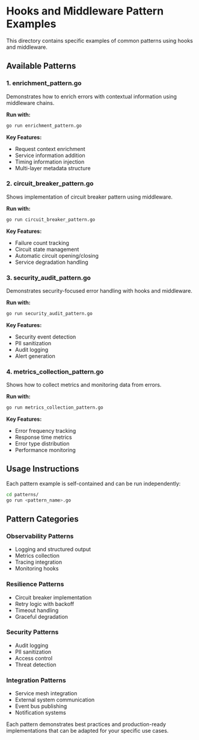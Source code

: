 # Hooks and Middleware Pattern Examples

This directory contains specific examples of common patterns using hooks and middleware.

## Available Patterns

### 1. **enrichment_pattern.go**
Demonstrates how to enrich errors with contextual information using middleware chains.

**Run with:**
```bash
go run enrichment_pattern.go
```

**Key Features:**
- Request context enrichment
- Service information addition  
- Timing information injection
- Multi-layer metadata structure

### 2. **circuit_breaker_pattern.go** 
Shows implementation of circuit breaker pattern using middleware.

**Run with:**
```bash  
go run circuit_breaker_pattern.go
```

**Key Features:**
- Failure count tracking
- Circuit state management
- Automatic circuit opening/closing
- Service degradation handling

### 3. **security_audit_pattern.go**
Demonstrates security-focused error handling with hooks and middleware.

**Run with:**
```bash
go run security_audit_pattern.go  
```

**Key Features:**
- Security event detection
- PII sanitization
- Audit logging
- Alert generation

### 4. **metrics_collection_pattern.go**
Shows how to collect metrics and monitoring data from errors.

**Run with:**
```bash
go run metrics_collection_pattern.go
```

**Key Features:**
- Error frequency tracking
- Response time metrics
- Error type distribution
- Performance monitoring

## Usage Instructions

Each pattern example is self-contained and can be run independently:

```bash
cd patterns/
go run <pattern_name>.go
```

## Pattern Categories

### **Observability Patterns**
- Logging and structured output
- Metrics collection
- Tracing integration
- Monitoring hooks

### **Resilience Patterns** 
- Circuit breaker implementation
- Retry logic with backoff
- Timeout handling
- Graceful degradation

### **Security Patterns**
- Audit logging
- PII sanitization  
- Access control
- Threat detection

### **Integration Patterns**
- Service mesh integration
- External system communication
- Event bus publishing
- Notification systems

Each pattern demonstrates best practices and production-ready implementations that can be adapted for your specific use cases.
